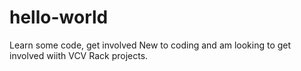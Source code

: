# hello-world
Learn some code, get involved
New to coding and am looking to get involved wiith VCV Rack projects.
